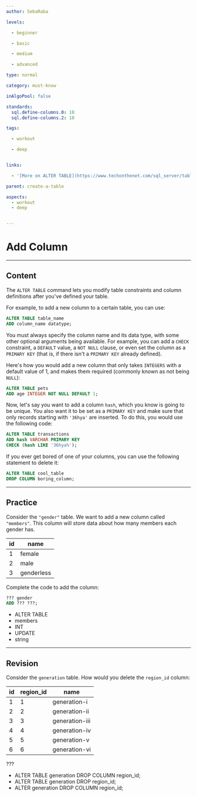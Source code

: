 ```yaml
---
author: SebaRaba

levels:

  - beginner

  - basic

  - medium

  - advanced

type: normal

category: must-know

inAlgoPool: false

standards:
  sql.define-columns.0: 10
  sql.define-columns.2: 10

tags:

  - workout

  - deep


links:

  - '[More on ALTER TABLE](https://www.techonthenet.com/sql_server/tables/alter_table.php){website}'

parent: create-a-table

aspects:
  - workout
  - deep


---
```


# Add Column

---
## Content

The `ALTER TABLE` command lets you modify table constraints and column definitions after you've defined your table.

For example, to add a new column to a certain table, you can use:

```sql
ALTER TABLE table_name
ADD column_name datatype;
```

You must always specify the column name and its data type, with some other optional arguments being available. For example, you can add a `CHECK` constraint, a `DEFAULT` value, a `NOT NULL` clause, or even set the column as a `PRIMARY KEY` (that is, if there isn't a `PRIMARY KEY` already defined).

Here's how you would add a new column that only takes `INTEGERS` with a default value of 1, and makes them required (commonly known as not being `NULL`):

```sql
ALTER TABLE pets
ADD age INTEGER NOT NULL DEFAULT 1;
```

Now, let's say you want to add a column `hash`, which you know is going to be unique. You also want it to be set as a `PRIMARY KEY` and make sure that only records starting with `'36hya'` are inserted. To do this, you would use the following code:

```sql
ALTER TABLE transactions
ADD hash VARCHAR PRIMARY KEY 
CHECK (hash LIKE '36hya%');
```

If you ever get bored of one of your columns, you can use the following statement to delete it:

```sql
ALTER TABLE cool_table
DROP COLUMN boring_column;
```

---
## Practice

Consider the `"gender"` table. We want to add a new column called `"members"`. This column will store data about how many members each gender has.

| id | name       |
|----|------------|
| 1  | female     |
| 2  | male       |
| 3  | genderless |

Complete the code to add the column:

```sql
??? gender
ADD ??? ???;
```


* ALTER TABLE
* members
* INT
* UPDATE
* string

---
## Revision

Consider the `generation` table. How would you delete the `region_id` column:

| id | region_id | name           |
|----|-----------|----------------|
| 1  | 1         | generation-i   |
| 2  | 2         | generation-ii  |
| 3  | 3         | generation-iii |
| 4  | 4         | generation-iv  |
| 5  | 5         | generation-v   |
| 6  | 6         | generation-vi  |

???


* ALTER TABLE generation DROP COLUMN region_id;
* ALTER TABLE generation DROP region_id;
* ALTER generation DROP COLUMN region_id;